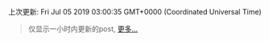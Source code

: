 
  
 上次更新: Fri Jul 05 2019 03:00:35 GMT+0000 (Coordinated Universal Time) 

 > 仅显示一小时内更新的post, [更多...](screenshots/)
  